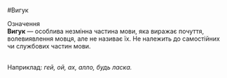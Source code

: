 #Вигук

<div class="eoz-wrap">
<span class="eoz">Означення</span>
<div class="eoz-text">
<strong>Вигук</strong> — особлива незмiнна частина мови, яка виражає почуття, волевиявлення мовця, але не називає їх. Не належить до самостiйних чи службових частин мови.
</div>
</div>
<br>

Наприклад: <i>гей, ой, ах, алло, будь ласка.</i>